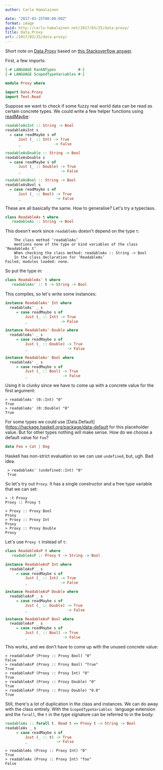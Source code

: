 ```yaml
---
author: Carlo Hamalainen

date: "2017-03-25T00:00:00Z"
format: image
guid: http://carlo-hamalainen.net/2017/03/25/data-proxy/
title: Data.Proxy
url: /2017/03/25/data-proxy/
---
```


Short note on [Data.Proxy](https://hackage.haskell.org/package/base-4.9.1.0/docs/Data-Proxy.html)
based on [this Stackoverflow answer](http://stackoverflow.com/questions/27044209/haskell-why-use-proxy/27047260#27047260).

First, a few imports:

```haskell
{-# LANGUAGE RankNTypes          #-}
{-# LANGUAGE ScopedTypeVariables #-}

module Proxy where

import Data.Proxy
import Text.Read
```

Suppose we want to check if some fuzzy real world data can be read as certain concrete types. We could write
a few helper functions using [readMaybe](https://hackage.haskell.org/package/base-4.9.1.0/docs/Text-Read.html#v:readMaybe):

```haskell
readableAsInt :: String -> Bool
readableAsInt s
  = case readMaybe s of
      Just (_ :: Int) -> True
      _               -> False

readableAsDouble :: String -> Bool
readableAsDouble s
  = case readMaybe s of
      Just (_ :: Double) -> True
      _                  -> False

readableAsBool :: String -> Bool
readableAsBool s
  = case readMaybe s of
      Just (_ :: Bool) -> True
      _                -> False
```

These are all basically the same. How to generalise? Let's try a typeclass.

```haskell
class ReadableAs t where
   readableAs :: String -> Bool
```

This doesn't work since ``readableAs`` doesn't depend on the type ``t``:

```
    The class method ‘readableAs’
    mentions none of the type or kind variables of the class ‘ReadableAs t’
    When checking the class method: readableAs :: String -> Bool
    In the class declaration for ‘ReadableAs’
Failed, modules loaded: none.
```

So put the type in:

```haskell
class ReadableAs' t where
   readableAs' :: t -> String -> Bool
```

This compiles, so let's write some instances:

```haskell
instance ReadableAs' Int where
  readableAs' _ s
     = case readMaybe s of
         Just (_ :: Int) -> True
         _               -> False

instance ReadableAs' Double where
  readableAs' _ s
     = case readMaybe s of
         Just (_ :: Double) -> True
         _                  -> False

instance ReadableAs' Bool where
  readableAs' _ s
     = case readMaybe s of
         Just (_ :: Bool) -> True
         _                -> False
```

Using it is clunky since we have to come up with
a concrete value for the first argument:

```
> readableAs' (0::Int) "0"
True
> readableAs' (0::Double) "0"
True
```

For some types we could
use [Data.Default](https://hackage.haskell.org/package/data-default
for this placeholder value. But for other types nothing will make sense. How do we choose
a default value for ``Foo``?

```haskell
data Foo = Cat | Dog
```

Haskell has non-strict evaluation so we can use ``undefined``, but, ugh. Bad idea.

```
 > readableAs' (undefined::Int) "0"
 True
```

So let's try out ``Proxy``. It has a single constructor and a free type variable that we can set:

```
> :t Proxy
Proxy :: Proxy t

> Proxy :: Proxy Bool
Proxy
> Proxy :: Proxy Int
Proxy
> Proxy :: Proxy Double
Proxy
```

Let's use ``Proxy t`` instead of ``t``:

```haskell
class ReadableAsP t where
   readableAsP :: Proxy t -> String -> Bool

instance ReadableAsP Int where
  readableAsP _ s
     = case readMaybe s of
         Just (_ :: Int) -> True
         _               -> False

instance ReadableAsP Double where
  readableAsP _ s
     = case readMaybe s of
         Just (_ :: Double) -> True
         _                  -> False

instance ReadableAsP Bool where
  readableAsP _ s
     = case readMaybe s of
         Just (_ :: Bool) -> True
         _                -> False
```

This works, and we don't have to come up with the unused concrete value:

```
> readableAsP (Proxy :: Proxy Bool) "0"
False
> readableAsP (Proxy :: Proxy Bool) "True"
True
> readableAsP (Proxy :: Proxy Int) "0"
True
> readableAsP (Proxy :: Proxy Double) "0"
True
> readableAsP (Proxy :: Proxy Double) "0.0"
True
```

Still, there's a lot of duplication in the class and instances. We can do away
with the class entirely. With the ``ScopedTypeVariables `` language extension
and the ``forall``, the ``t`` in the type signature
can be referred to in the body:

```haskell
readableAs :: forall t. Read t => Proxy t -> String -> Bool
readableAs _ s
     = case readMaybe s of
         Just (_ :: t) -> True
         _             -> False
```

```
> readableAs (Proxy :: Proxy Int) "0"
True
> readableAs (Proxy :: Proxy Int) "foo"
False
```
